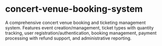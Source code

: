 # concert-venue-booking-system
A comprehensive concert venue booking and ticketing management system. Features event creation/management, ticket types with quantity tracking, user registration/authentication, booking management, payment processing with refund support, and administrative reporting.
